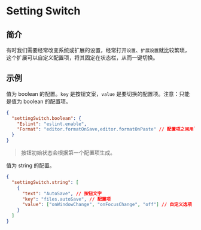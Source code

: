 # Setting Switch

## 简介

有时我们需要经常改变系统或扩展的设置，经常打开`设置`、`扩展设置`就比较繁琐，这个扩展可以自定义配置项，将其固定在状态栏，从而一键切换。

## 示例

值为 boolean 的配置。`key` 是按钮文案，`value` 是要切换的配置项。注意：只能是值为 boolean 的配置项。

```json
{
  "settingSwitch.boolean": {
    "Eslint": "eslint.enable",
    "Format": "editor.formatOnSave,editor.formatOnPaste" // 配置项之间用`","`分隔
  }
}
```

> 按钮初始状态会根据第一个配置项生成。

值为 string 的配置。

```json
{
  "settingSwitch.string": [
    {
      "text": "AutoSave", // 按钮文字
      "key": "files.autoSave", // 配置项
      "value": ["onWindowChange", "onFocusChange", "off"] // 自定义选项
    }
  ]
}
```
